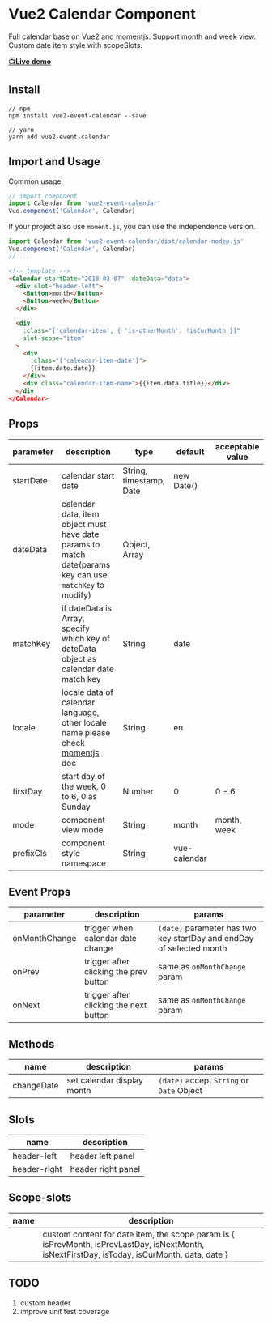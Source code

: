 # Vue2 Calendar Component

Full calendar base on Vue2 and momentjs. Support month and week view. Custom date item style with scopeSlots.

[📺**Live demo**](https://kitwon.github.io/vue2-event-calendar/)

## Install

```shell
// npm
npm install vue2-event-calendar --save

// yarn
yarn add vue2-event-calendar
```

## Import and Usage

Common usage.

```javascript
// import component
import Calendar from 'vue2-event-calendar'
Vue.component('Calendar', Calendar)
```

If your project also use `moment.js`, you can use the independence version.

```javascript
import Calendar from 'vue2-event-calendar/dist/calendar-nodep.js'
Vue.component('Calendar', Calendar)
// ...
```

```html
<!-- template -->
<Calendar startDate="2018-03-07" :dateData="data">
  <div slot="header-left">
    <Button>month</Button>
    <Button>week</Button>
  </div>

  <div
    :class="['calendar-item', { 'is-otherMonth': !isCurMonth }]"
    slot-scope="item"
  >
    <div
      :class="['calendar-item-date']">
      {{item.date.date}}
    </div>
    <div class="calendar-item-name">{{item.data.title}}</div>
  </div
</Calendar>
```

## Props

| parameter | description                                                                                                       | type                    | default      | acceptable value |
| --------- | ----------------------------------------------------------------------------------------------------------------- | ----------------------- | ------------ | ---------------- |
| startDate | calendar start date                                                                                               | String, timestamp, Date | new Date()   |                  |
| dateData  | calendar data, item object must have date params to match date(params key can use `matchKey` to modify)           | Object, Array           |              |                  |
| matchKey  | if dateData is Array, specify which key of dateData object as calendar date match key                             | String                  | date         |                  |
| locale    | locale data of calendar language, other locale name please check [momentjs](http://momentjs.com/docs/#/i18n/) doc | String                  | en           |                  |
| firstDay  | start day of the week, 0 to 6, 0 as Sunday                                                                        | Number                  | 0            | 0 - 6            |
| mode      | component view mode                                                                                               | String                  | month        | month, week      |
| prefixCls | component style namespace                                                                                         | String                  | vue-calendar |                  |

## Event Props

| parameter     | description                            | params                                                               |
| ------------- | -------------------------------------- | -------------------------------------------------------------------- |
| onMonthChange | trigger when calendar date change      | `(date)` parameter has two key startDay and endDay of selected month |
| onPrev        | trigger after clicking the prev button | same as `onMonthChange` param                                        |
| onNext        | trigger after clicking the next button | same as `onMonthChange` param                                        |

## Methods

| name       | description                | params                                    |
| ---------- | -------------------------- | ----------------------------------------- |
| changeDate | set calendar display month | `(date)` accept `String` or `Date` Object |

## Slots

| name         | description        |
| ------------ | ------------------ |
| header-left  | header left panel  |
| header-right | header right panel |

## Scope-slots

| name | description                                                                                                                                   |
| ---- | --------------------------------------------------------------------------------------------------------------------------------------------- |
|      | custom content for date item, the scope param is { isPrevMonth, isPrevLastDay, isNextMonth, isNextFirstDay, isToday, isCurMonth, data, date } |

## TODO

1. custom header
2. improve unit test coverage
